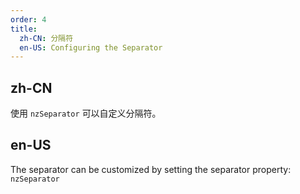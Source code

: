 ```yaml
---
order: 4
title: 
  zh-CN: 分隔符
  en-US: Configuring the Separator
---
```


## zh-CN

使用 `nzSeparator` 可以自定义分隔符。

## en-US

The separator can be customized by setting the separator property: `nzSeparator`

